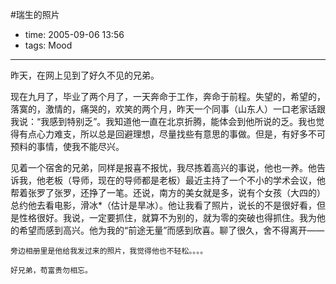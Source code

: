 #瑞生的照片

- time: 2005-09-06 13:56
- tags: Mood

---
昨天，在网上见到了好久不见的兄弟。

现在九月了，毕业了两个月了，一天奔命于工作，奔命于前程。失望的，希望的，落寞的，激情的，痛哭的，欢笑的两个月，昨天一个同事（山东人）一口老家话跟我说：“我感到特别乏”。我知道他一直在北京折腾，能体会到他所说的乏。我也觉得有点心力难支，所以总是回避理想，尽量找些有意思的事做。但是，有好多不可预料的事情，使我不能尽兴。

见着一个宿舍的兄弟，同样是报喜不报忧，我尽拣着高兴的事说，他也一养。他告诉我，他老板（导师，现在的导师都是老板）最近主持了一个不小的学术会议，他帮着张罗了张罗，还挣了一笔。还说，南方的美女就是多，说有个女孩（大四的）总约他去看电影，滑冰*（估计是旱冰）。他让我看了照片，说长的不是很好看，但是性格很好。我说，一定要抓住，就算不为别的，就为零的突破也得抓住。我为他的希望而感到高兴。他为我的“前途无量”而感到欣喜。聊了很久，舍不得离开——

    旁边相册里是他给我发过来的照片，我觉得他也不轻松。。。。

	好兄弟，苟富贵勿相忘。
 